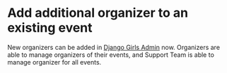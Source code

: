 # Add additional organizer to an existing event

New organizers can be added in [Django Girls Admin](https://djangogirls.org/admin/core/event/add_organizers/) now. Organizers are able to manage organizers of their events, and Support Team is able to manage organizer for all events.
